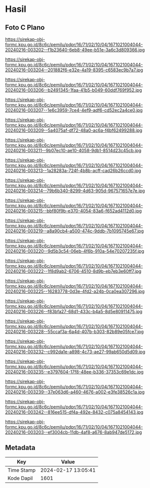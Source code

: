# Hasil

## Foto C Plano

https://sirekap-obj-formc.kpu.go.id/8c6c/pemilu/pdpr/16/71/02/10/04/1671021004044-20240216-003202--f1b23640-6eb8-49ee-b51e-3a6c3d809366.jpg

https://sirekap-obj-formc.kpu.go.id/8c6c/pemilu/pdpr/16/71/02/10/04/1671021004044-20240216-003204--201882f6-e32e-4a19-8395-c6583ec9b7a7.jpg

https://sirekap-obj-formc.kpu.go.id/8c6c/pemilu/pdpr/16/71/02/10/04/1671021004044-20240216-003206--b2491345-1faa-41b5-b049-60ddf769f952.jpg

https://sirekap-obj-formc.kpu.go.id/8c6c/pemilu/pdpr/16/71/02/10/04/1671021004044-20240216-003207--1e6c3959-7ce4-4ef9-adf6-cd52ec2a4ce0.jpg

https://sirekap-obj-formc.kpu.go.id/8c6c/pemilu/pdpr/16/71/02/10/04/1671021004044-20240216-003209--5a4075af-df72-48a0-ac6a-f4bf62499288.jpg

https://sirekap-obj-formc.kpu.go.id/8c6c/pemilu/pdpr/16/71/02/10/04/1671021004044-20240216-003211--9b07ec10-ae10-4058-9db1-8514d23c45cb.jpg

https://sirekap-obj-formc.kpu.go.id/8c6c/pemilu/pdpr/16/71/02/10/04/1671021004044-20240216-003213--1a28283a-724f-4b8b-acff-cad26b26ccd0.jpg

https://sirekap-obj-formc.kpu.go.id/8c6c/pemilu/pdpr/16/71/02/10/04/1671021004044-20240216-003214--79b6b340-8299-4d63-905d-967571657e7e.jpg

https://sirekap-obj-formc.kpu.go.id/8c6c/pemilu/pdpr/16/71/02/10/04/1671021004044-20240216-003215--bbf80f9b-e370-4054-83a6-f652ad4112d0.jpg

https://sirekap-obj-formc.kpu.go.id/8c6c/pemilu/pdpr/16/71/02/10/04/1671021004044-20240216-003219--a8a90cb4-a500-474c-9ddb-7b1095745e67.jpg

https://sirekap-obj-formc.kpu.go.id/8c6c/pemilu/pdpr/16/71/02/10/04/1671021004044-20240216-003220--9d5b3c54-06eb-4f6b-910a-54e70207235f.jpg

https://sirekap-obj-formc.kpu.go.id/8c6c/pemilu/pdpr/16/71/02/10/04/1671021004044-20240216-003222--1f8d9ab2-6706-4510-8d9b-eb7eb3e60ff7.jpg

https://sirekap-obj-formc.kpu.go.id/8c6c/pemilu/pdpr/16/71/02/10/04/1671021004044-20240216-003225--16283778-0d3e-4fd2-a24b-0ca0ea307296.jpg

https://sirekap-obj-formc.kpu.go.id/8c6c/pemilu/pdpr/16/71/02/10/04/1671021004044-20240216-003226--f83bfa27-68d1-433c-b4a5-8d5e80911475.jpg

https://sirekap-obj-formc.kpu.go.id/8c6c/pemilu/pdpr/16/71/02/10/04/1671021004044-20240216-003228--55ccaf3a-6a4d-407b-b303-82b89e05fce7.jpg

https://sirekap-obj-formc.kpu.go.id/8c6c/pemilu/pdpr/16/71/02/10/04/1671021004044-20240216-003232--c992da1e-a898-4c73-ae27-99ab650d5d09.jpg

https://sirekap-obj-formc.kpu.go.id/8c6c/pemilu/pdpr/16/71/02/10/04/1671021004044-20240216-003235--e3797604-17f8-48ee-b336-37353c69e1dc.jpg

https://sirekap-obj-formc.kpu.go.id/8c6c/pemilu/pdpr/16/71/02/10/04/1671021004044-20240216-003239--37e063d6-a460-4676-a002-e3fe38526c1a.jpg

https://sirekap-obj-formc.kpu.go.id/8c6c/pemilu/pdpr/16/71/02/10/04/1671021004044-20240216-003242--816ee515-df4a-492e-8432-c075a8454143.jpg

https://sirekap-obj-formc.kpu.go.id/8c6c/pemilu/pdpr/16/71/02/10/04/1671021004044-20240216-003203--ef3004cb-11db-4af8-a676-8ab947de5172.jpg


## Metadata

| Key        | Value               |
| ---------- | ------------------- |
| Time Stamp | 2024-02-17 13:05:41 |
| Kode Dapil | 1601                |



